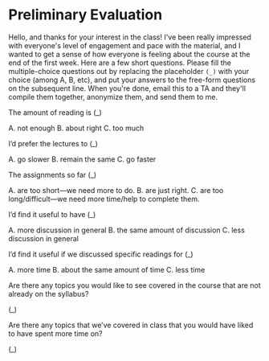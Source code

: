 # Preliminary Evaluation

Hello, and thanks for your interest in the class! I've been really impressed with everyone's level of engagement and pace with the material, and I wanted to get a sense of how everyone is feeling about the course at the end of the first week. Here are a few short questions. Please fill the multiple-choice questions out by replacing the placeholder `(_)` with your choice (among A, B, etc), and put your answers to the free-form questions on the subsequent line. When you're done, email this to a TA and they'll compile them together, anonymize them, and send them to me.

The amount of reading is (_)

A.  not enough
B.  about right
C.  too much

I’d prefer the lectures to (_)

A.  go slower
B.  remain the same
C.  go faster

The assignments so far (_)

A.  are too short—we need more to do.
B.  are just right.
C.  are too long/difficult—we need more time/help to complete them.

I’d find it useful to have (_)

A.  more discussion in general
B.  the same amount of discussion
C.  less discussion in general

I’d find it useful if we discussed specific readings for (_)

A.  more time
B.  about the same amount of time
C.  less time

Are there any topics you would like to see covered in the course that are not already on the syllabus?

(_)

Are there any topics that we’ve covered in class that you would have liked to have spent more time on?

(_)
